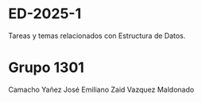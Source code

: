# ED-2025-1
Tareas y temas relacionados con Estructura de Datos.
# Grupo 1301
Camacho Yañez José Emiliano
Zaid Vazquez Maldonado
